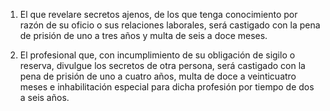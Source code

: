 1. El que revelare secretos ajenos, de los que tenga conocimiento por razón de su oficio o sus relaciones laborales, será castigado con la pena de prisión de uno a tres años y multa de seis a doce meses.

2. El profesional que, con incumplimiento de su obligación de sigilo o reserva, divulgue los secretos de otra persona, será castigado con la pena de prisión de uno a cuatro años, multa de doce a veinticuatro meses e inhabilitación especial para dicha profesión por tiempo de dos a seis años.